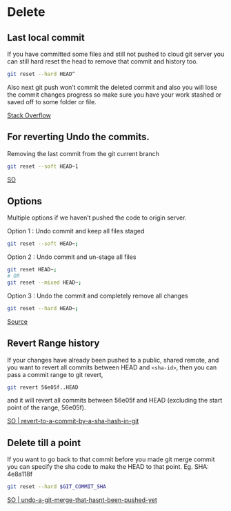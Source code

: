 # Delete

## Last local commit

If you have committed some files and still not pushed to cloud git server you can still hard reset the head to remove that commit and history too.

```sh
git reset --hard HEAD^
```
	
Also next git push won’t commit the deleted commit and also you will lose the commit changes progress so make sure you have your work stashed or saved off to some folder or file.

[Stack Overflow](https://stackoverflow.com/questions/8903953/how-to-revert-last-commit-and-remove-it-from-history)


## For reverting Undo the commits.

Removing the last commit from the git current branch 
```sh
git reset --soft HEAD~1 
``` 

[SO](https://stackoverflow.com/questions/3197413/how-do-i-delete-unpushed-git-commits)

## Options

Multiple options if we haven’t pushed the code to origin server.

Option 1 : Undo commit and keep all files staged

```sh
git reset --soft HEAD~;
```

Option 2 : Undo commit and un-stage all files

```sh
git reset HEAD~;
# OR
git reset --mixed HEAD~;
```

Option 3 : Undo the commit and completely remove all changes

```sh
git reset --hard HEAD~;
```

[Source](https://bytefreaks.net/programming-2/how-to-undo-a-git-commit-that-was-not-pushed)


## Revert Range history

If your changes have already been pushed to a public, shared remote, and you want to revert all commits between HEAD and `<sha-id>`, then you can pass a commit range to git revert,

```sh
git revert 56e05f..HEAD
```

and it will revert all commits between 56e05f and HEAD (excluding the start point of the range, 56e05f).

[SO | revert-to-a-commit-by-a-sha-hash-in-git](https://stackoverflow.com/questions/1895059/revert-to-a-commit-by-a-sha-hash-in-git)


## Delete till a point

If you want to go back to that commit before you made git merge commit you can specify the sha code to make the HEAD to that point.
Eg. SHA: 4e8a118f

```sh
git reset --hard $GIT_COMMIT_SHA
```
[SO | undo-a-git-merge-that-hasnt-been-pushed-yet](https://stackoverflow.com/questions/2389361/undo-a-git-merge-that-hasnt-been-pushed-yet)  
